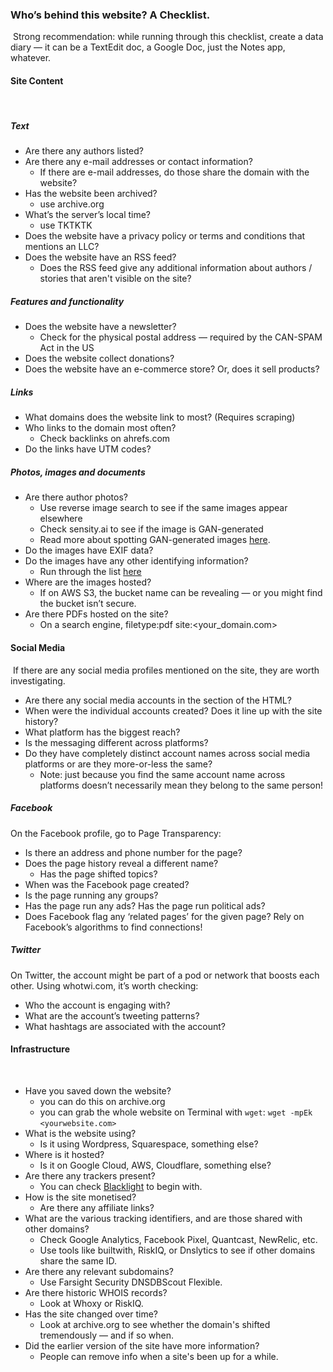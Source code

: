 ### Who’s behind this website? A Checklist. 
​
Strong recommendation: while running through this checklist, create a data diary — it can be a TextEdit doc, a Google Doc, just the Notes app, whatever. 
​
#### Site Content
​
##### Text
- Are there any authors listed? 
- Are there any e-mail addresses or contact information? 
  - If there are e-mail addresses, do those share the domain with the website?
- Has the website been archived?
  - use archive.org 
- What’s the server’s local time?
  - use TKTKTK
- Does the website have a privacy policy or terms and conditions that mentions an LLC?
- Does the website have an RSS feed?
  - Does the RSS feed give any additional information about authors / stories that aren't visible on the site? 
​
##### Features and functionality 
- Does the website have a newsletter? 
  - Check for the physical postal address — required by the CAN-SPAM Act in the US
- Does the website collect donations? 
- Does the website have an e-commerce store? Or, does it sell products? 
​
##### Links
- What domains does the website link to most? (Requires scraping)
- Who links to the domain most often? 
  - Check backlinks on ahrefs.com
- Do the links have UTM codes? 
​
##### Photos, images and documents
- Are there author photos? 
  - Use reverse image search to see if the same images appear elsewhere
  - Check sensity.ai to see if the image is GAN-generated 
  - Read more about spotting GAN-generated images [here](https://www.theguardian.com/technology/2020/jan/13/what-are-deepfakes-and-how-can-you-spot-them).  
- Do the images have EXIF data?
- Do the images have any other identifying information? 
  - Run through the list [here](https://themarkup.org/ask-the-markup/2020/03/12/photos-privacy)
- Where are the images hosted?
  - If on AWS S3, the bucket name can be revealing — or you might find the bucket isn’t secure. 
- Are there PDFs hosted on the site? 
  - On a search engine, filetype:pdf site:<your\_domain.com>
​
#### Social Media
​
If there are any social media profiles mentioned on the site, they are worth investigating. 
​
- Are there any social media accounts in the <meta> section of the HTML? 
- When were the individual accounts created? Does it line up with the site history?
- What platform has the biggest reach?
- Is the messaging different across platforms? 
- Do they have completely distinct account names across social media platforms or are they more-or-less the same? 
  - Note: just because you find the same account name across platforms doesn’t necessarily mean they belong to the same person! 
​
##### Facebook
On the Facebook profile, go to Page Transparency:
- Is there an address and phone number for the page?
- Does the page history reveal a different name? 
  - Has the page shifted topics? 
- When was the Facebook page created?
- Is the page running any groups? 
- Has the page run any ads? Has the page run political ads? 
​
- Does Facebook flag any ‘related pages’ for the given page? Rely on Facebook’s algorithms to find connections! 
​
##### Twitter
On Twitter, the account might be part of a pod or network that boosts each other. Using whotwi.com, it’s worth checking:
- Who the account is engaging with?
- What are the account’s tweeting patterns? 
- What hashtags are associated with the account? 
​
#### Infrastructure 
​
- Have you saved down the website? 
  - you can do this on archive.org
  - you can grab the whole website on Terminal with `wget`: `wget -mpEk <yourwebsite.com>`
​
- What is the website using? 
  - Is it using Wordpress, Squarespace, something else?
​
- Where is it hosted? 
  - Is it on Google Cloud, AWS, Cloudflare, something else? 
​
- Are there any trackers present? 
  - You can check [Blacklight](https://themarkup.org/blacklight) to begin with. 
​
- How is the site monetised? 
  - Are there any affiliate links? 
​
- What are the various tracking identifiers, and are those shared with other domains?
  - Check Google Analytics, Facebook Pixel, Quantcast, NewRelic, etc. 
  - Use tools like builtwith, RiskIQ, or Dnslytics to see if other domains share the same ID. 
​
- Are there any relevant subdomains? 
  - Use Farsight Security DNSDBScout Flexible.
​
- Are there historic WHOIS records? 
  - Look at Whoxy or RiskIQ. 
​
- Has the site changed over time?
  - Look at archive.org to see whether the domain's shifted tremendously — and if so when. 
​
- Did the earlier version of the site have more information? 
  - People can remove info when a site's been up for a while. 